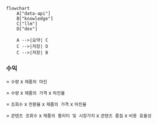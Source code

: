 ```mermaid
flowchart
    A["data-api"]
    B["knowledge"]
    C["llm"]
    D["dex"]

    A -->|요약| C
    C -->|저장| D
    C -->|저장| B

```

### 수익

= `수량` x `제품의 마진`

= `수량` x `제품의 가격` x `마진율`

= `조회수` x `전환율` x `제품의 가격` x `마진율`

= `콘텐츠 조회수` x `제품의 퀼리티 및 시장가치` x `콘텐츠 품질` x `비용 효율성`


